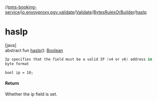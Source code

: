 //[pms-booking-service](../../../../index.md)/[io.envoyproxy.pgv.validate](../../index.md)/[Validate](../index.md)/[BytesRulesOrBuilder](index.md)/[hasIp](has-ip.md)

# hasIp

[java]\
abstract fun [hasIp](has-ip.md)(): [Boolean](https://kotlinlang.org/api/core/kotlin-stdlib/kotlin/-boolean/index.html)

```kotlin
Ip specifies that the field must be a valid IP (v4 or v6) address in
byte format

```
`bool ip = 10;`

#### Return

Whether the ip field is set.
